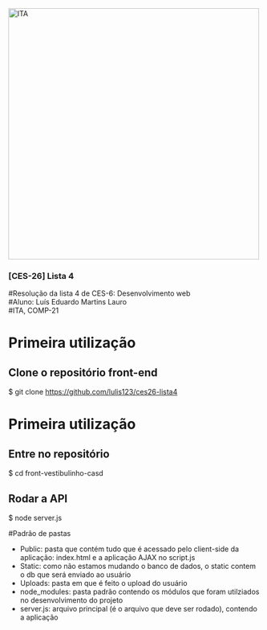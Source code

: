 <img alt="ITA" title="#front-vestibulinho-casd" src="https://logodownload.org/wp-content/uploads/2018/01/ita-logo.png" width="500px" />

### [CES-26] Lista 4
#Resolução da lista 4 de CES-6: Desenvolvimento web\
#Aluno: Luís Eduardo Martins Lauro\
#ITA, COMP-21

# Primeira utilização
## Clone o repositório front-end
$ git clone https://github.com/lulis123/ces26-lista4

# Primeira utilização
## Entre no repositório
$ cd front-vestibulinho-casd

## Rodar a API
$ node server.js

#Padrão de pastas
- Public: pasta que contém tudo que é acessado pelo client-side da aplicação: index.html e a aplicação AJAX no script.js
- Static: como não estamos mudando o banco de dados, o static contem o db que será enviado ao usuário
- Uploads: pasta em que é feito o upload do usuário
- node_modules: pasta padrão contendo os módulos que foram utilziados no desenvolvimento do projeto
- server.js: arquivo principal (é o arquivo que deve ser rodado), contendo a aplicação
